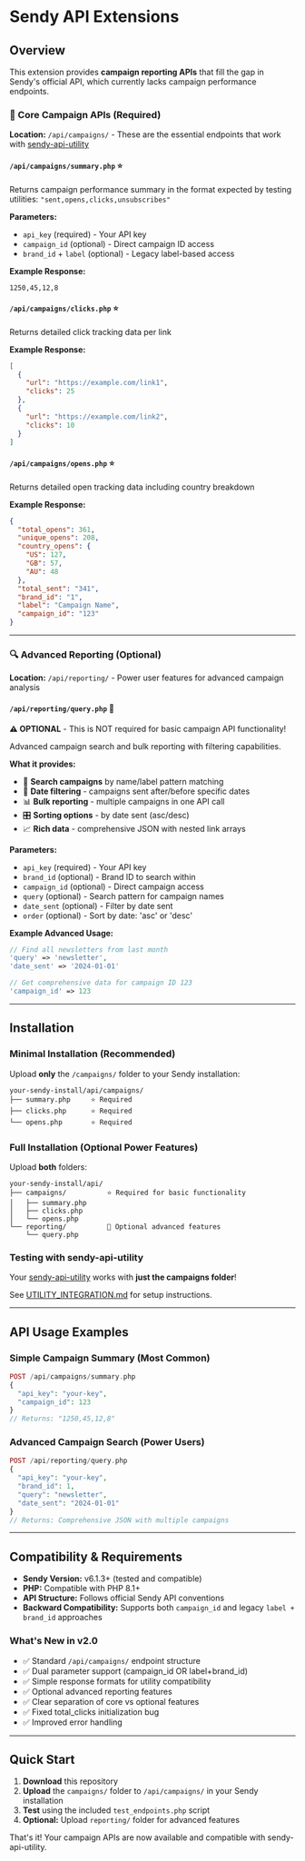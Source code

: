 # Sendy API Extensions

## Overview

This extension provides **campaign reporting APIs** that fill the gap in Sendy's official API, which currently lacks campaign performance endpoints.

### 🎯 Core Campaign APIs (Required)

**Location:** `/api/campaigns/` - These are the essential endpoints that work with [sendy-api-utility](https://github.com/djhanus/sendy-api-utility)

#### `/api/campaigns/summary.php` ⭐
Returns campaign performance summary in the format expected by testing utilities: `"sent,opens,clicks,unsubscribes"`

**Parameters:**
- `api_key` (required) - Your API key
- `campaign_id` (optional) - Direct campaign ID access  
- `brand_id` + `label` (optional) - Legacy label-based access

**Example Response:**
```
1250,45,12,8
```

#### `/api/campaigns/clicks.php` ⭐ 
Returns detailed click tracking data per link

**Example Response:**
```json
[
  {
    "url": "https://example.com/link1", 
    "clicks": 25
  },
  {
    "url": "https://example.com/link2",
    "clicks": 10  
  }
]
```

#### `/api/campaigns/opens.php` ⭐
Returns detailed open tracking data including country breakdown

**Example Response:**
```json
{
  "total_opens": 361,
  "unique_opens": 208,
  "country_opens": {
    "US": 127,
    "GB": 57,
    "AU": 48
  },
  "total_sent": "341", 
  "brand_id": "1",
  "label": "Campaign Name",
  "campaign_id": "123"
}
```

---

### 🔍 Advanced Reporting (Optional)

**Location:** `/api/reporting/` - Power user features for advanced campaign analysis

#### `/api/reporting/query.php` 🚀
**⚠️ OPTIONAL** - This is NOT required for basic campaign API functionality!

Advanced campaign search and bulk reporting with filtering capabilities.

**What it provides:**
- 🔎 **Search campaigns** by name/label pattern matching
- 📅 **Date filtering** - campaigns sent after/before specific dates  
- 📊 **Bulk reporting** - multiple campaigns in one API call
- 🎛️ **Sorting options** - by date sent (asc/desc)
- 📈 **Rich data** - comprehensive JSON with nested link arrays

**Parameters:**
- `api_key` (required) - Your API key
- `brand_id` (optional) - Brand ID to search within
- `campaign_id` (optional) - Direct campaign access  
- `query` (optional) - Search pattern for campaign names
- `date_sent` (optional) - Filter by date sent
- `order` (optional) - Sort by date: 'asc' or 'desc'

**Example Advanced Usage:**
```php
// Find all newsletters from last month
'query' => 'newsletter',
'date_sent' => '2024-01-01'

// Get comprehensive data for campaign ID 123  
'campaign_id' => 123
```

---

## Installation

### Minimal Installation (Recommended)
Upload **only** the `/campaigns/` folder to your Sendy installation:

```
your-sendy-install/api/campaigns/
├── summary.php     ⭐ Required
├── clicks.php      ⭐ Required  
└── opens.php       ⭐ Required
```

### Full Installation (Optional Power Features)
Upload **both** folders:

```
your-sendy-install/api/
├── campaigns/          ⭐ Required for basic functionality
│   ├── summary.php
│   ├── clicks.php      
│   └── opens.php       
└── reporting/          🚀 Optional advanced features
    └── query.php       
```

### Testing with sendy-api-utility

Your [sendy-api-utility](https://github.com/djhanus/sendy-api-utility) works with **just the campaigns folder**! 

See [UTILITY_INTEGRATION.md](UTILITY_INTEGRATION.md) for setup instructions.

---

## API Usage Examples

### Simple Campaign Summary (Most Common)
```php
POST /api/campaigns/summary.php
{
  "api_key": "your-key",
  "campaign_id": 123
}
// Returns: "1250,45,12,8"
```

### Advanced Campaign Search (Power Users)
```php  
POST /api/reporting/query.php
{
  "api_key": "your-key",
  "brand_id": 1,
  "query": "newsletter", 
  "date_sent": "2024-01-01"
}
// Returns: Comprehensive JSON with multiple campaigns
```

---

## Compatibility & Requirements

- **Sendy Version:** v6.1.3+ (tested and compatible)
- **PHP:** Compatible with PHP 8.1+ 
- **API Structure:** Follows official Sendy API conventions
- **Backward Compatibility:** Supports both `campaign_id` and legacy `label + brand_id` approaches

### What's New in v2.0

- ✅ Standard `/api/campaigns/` endpoint structure
- ✅ Dual parameter support (campaign_id OR label+brand_id)
- ✅ Simple response formats for utility compatibility  
- ✅ Optional advanced reporting features
- ✅ Clear separation of core vs optional features
- ✅ Fixed total_clicks initialization bug
- ✅ Improved error handling

---

## Quick Start

1. **Download** this repository
2. **Upload** the `campaigns/` folder to `/api/campaigns/` in your Sendy installation
3. **Test** using the included `test_endpoints.php` script
4. **Optional:** Upload `reporting/` folder for advanced features

That's it! Your campaign APIs are now available and compatible with sendy-api-utility. 

